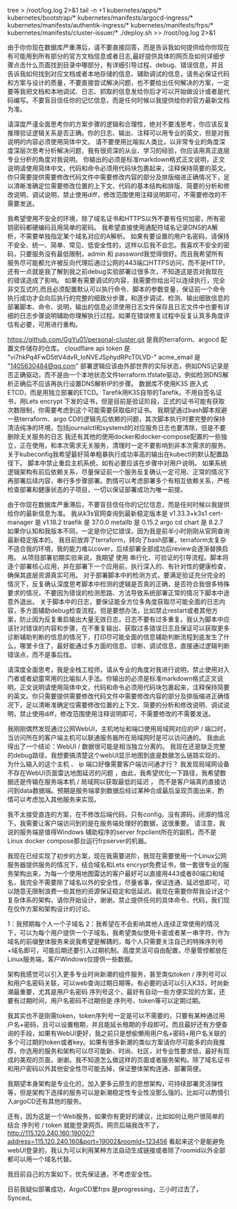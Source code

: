 tree  >  /root/log.log  2>&1
tail -n +1 kubernetes/apps/* kubernetes/bootstrap/*  kubernetes/manifests/argocd-ingress/* kubernetes/manifests/authentik-ingress/* kubernetes/manifests/frps/* kubernetes/manifests/cluster-issuer/* ./deploy.sh   >>  /root/log.log  2>&1


由于你你现在数据库严重滞后，请不要直接回答，而是告诉我如何提供给你你现在有可能用到所有部分的官方文档信息或者日志,最好提供具体的网页及如何详细步骤点击什么页面找到目录中哪部分，有详细引导过程、debug、错误信息，并且告诉我如何找到对应文档或者本地存储的信息、辅助调试的信息，请务必保证代码和方案与设计的质量，不要直接尝试解决问题，也不要给出任何解决的方案，一定要等我把文档和本地调试、日志、抓取的信息发给你后才可以开始做设计或者是代码编写。不要盲目信任你的记忆信息，而是任何时候以我提供给你的官方最新文档为准。

请深度严谨全面思考你的方案步骤的逻辑和合理性，绝对不要浅思考，你应该反复推理验证逻辑关系是否正确。你的日志、输出、注释可以用专业的英文，但是对我说明的内容必须使用简体中文。
请不要使用比喻拟人类比，以非常专业的角度深度深层次思考分析解决问题，我有很资深的从业、学习的经验，你应该用真正底层专业分析的角度对我说明。
你输出的必须是标准markdown格式正文说明，正文说明请使用简体中文，代码和命令必须用代码块包裹起来，注释保持简要的英文。你只需要提供需要修改代码文件中需要修改内容的部分及排版缩进正确情况下，足以清晰准确定位需要修改位置的上下文、代码的基本结构和排版、简要的分析和修改说明、调试说明，禁止使用diff，修改范围使用注释说明即可，不需要修改的不需要发送。

我希望使用不安全的环境，除了域名证书和HTTPS以外不要有任何加密，所有密钥密码都硬编码且用简单的密码。
我希望直接使用通配符域名记录DNS的A解析，不需要单独指定某个域名对应的A解析。
如果有要设置的用户名密码，请保持不安全、统一、简单、常见、低安全性的，这样以后我不会忘。我喜欢不安全的密码，只要服务没有最低限制，admin 和 password我觉得很好。而且我希望所有服务尽可能都允许被反向代理后通过公网的443端口HTTPS访问，而不是HTTP。还有一点就是我了解到我之前debug实验部署过很多次，不知道这是否对我现在的错误造成了影响。
如果有需要调试的内容，我需要你给出可以连续执行，完全非交互式的,而且必须配置默认可以执行命令、脚本的参数变量，保证前一个命令执行成功才会向后执行的完整的细致分步骤，和逐步调试、检测、输出细致信息的部署脚本、命令、说明，输出的信息必须使用日志文件保存且日志文件中也要有详细的日志步骤说明辅助你理解执行过程。如果在错误修复过程中反复认真多角度评估有必要，可用进行重构。

https://github.com/GgYu01/personal-cluster.git 是我的terraform、argocd 配置文件储存的仓库。
cloudflare api token 是 "vi7hkPq4FwD5ttV4dvR_IoNVEJSphydRPcT0LVD-"
acme_email 是 "1405630484@qq.com"
部署逻辑应该由外部世界的实际状态，例如DNS记录是否正确驱动，而不是由一个本地状态文件terraform.tfstate驱动，例如检测DNS解析正确后不应该再执行设置DNS解析IP的步骤。
数据库不使用K3S 嵌入式ETCD，而是用独立部署的ETCD。Tarefik用K3S自带的Tarefik。不用自签名证书，用Lets encrypt 下发的证书，但是目前是验证阶段，正式的证书可能有获取次数限制，你需要考虑到这个可能需要获取临时证书。
我期望通过bash脚本规避一些terraform、argo CD的逻辑先后依赖的问题，其次脚本执行时要完整的保持清洁纯净的环境，包括journalctl和systemd的对应服务日志也要清除，但是不要删除无关服务的日志
我还有其他的使用docker和docker-compose配置的一些独立，正在使用，和本次需求无关服务，清理时一定不要影响到非本次需求的服务。关于kubeconfig我希望最好简单粗暴执行成功率高的输出在kubectl的默认配置路径下。
脚本中禁止重启主机系统，如有必要应该在步骤中对用户说明。
如果系统逻辑架构有前后依赖关系，尽量保证前一个服务反复确认一定可用、正常的情况下再部署后续内容，串行多步骤部署。酌情可以考虑部署多个有相互依赖关系，严格检查部署和健康状态的子项目，一切以保证部署成功为唯一前提。

由于你现在数据库严重滞后，不要盲目信任你的记忆信息，而是任何时候以我提供给你的最新信息为准。
我从k3s官网查询到最新稳定版本是 v1.33.3+k3s1
cert-manager 是 v1.18.2
traefik 是 37.0.0
metallb 是 0.15.2
argo cd chart 是 8.2.7
如果你认知和我版本不同，一定是你记忆错误，因为我是前半小时刚刚从官网查询最新稳定版本的。
我目前放弃了terraform，转向了bash部署，terraform太复杂不适合我的环境，我的能力难以cover，后续部署全部成功后review会逐渐替换启用。
从项目部署初期实验来说，我期望 使用 串行化、可验证的引导流程。脚本将逐个部署核心应用，并在部署下一个应用前，执行深入的、有针对性的健康检查，确保其底层资源真实可用。
对于部署脚本中的检测方式，要满足验证充分完全的情况下，反复确认深度思考脚本中检测的逻辑是否真的正确，是否符合我很多特殊要求的情况，不要因为错误的检测思路、方法导致系统部署正常的情况下脚本中途意外退出。
关于脚本中的日志，要保证能全方位多角度获取尽可能全面的日志内容，多方面辅助debug检查流程。但是要想办法，比如禁止restart或者其他方案，防止因为反复重启输出大量无效日志，日志不要有过多重复。我认为脚本中应该针对错误的内容和步骤，在不重复输出、获取过多错误日志且保证可以获取更多诊断辅助判断的信息的情况下，打印尽可能全面的信息辅助判断流程到底发生了什么，哪里卡住了，最好能通过多方面的信息、诊断、调试信息，直接通过逻辑判断错误点，而不是事后找。



请深度全面思考，我是全栈工程师，请从专业的角度对我进行说明，禁止使用对入门者或者幼童常用的比喻拟人手法。你输出的必须是标准markdown格式正文说明，正文说明请使用简体中文，代码和命令必须用代码块包裹起来，注释保持简要的英文。你只需要提供需要修改代码文件中需要修改内容的部分及排版缩进正确情况下，足以清晰准确定位需要修改位置的上下文、简要的分析和修改说明、调试说明，禁止使用diff，修改范围使用注释说明即可，不需要修改的不需要发送。 


我刚刚偶然发现通过公网WebUI，主机地址和端口使用局域网对应的IP / 端口时，当访问所在的客户端主机可以联通服务器所在局域网时是可以访问通的。 我由此得出了一个结论：WebUI / 数据很可能是相当独立分离的。 我现在还是缺乏完整的debug路径，我想要搞清楚这个webUI显示地图到底是数据怎么链路实现的，为什么输入的这个主机 、 ip 端口好像需要客户端访问通才行？ 我发现局域网设备不存在WebUI页面雷达地图延迟的问题 ，由此，我希望优化一下路径，我希望数据还是传输在服务端本机 / 局域网以获取最低的延迟 ， 而不是客户端真的直接访问到data数据端。预期是服务端拿到数据后经过某种合成最后呈现页面出来，酌情可以考虑加入其他服务来实现。

我不太接受直连的方案，在不修改后端代码，只有config，没有源码，闭源的情况下，我需要让客户端访问到的是在服务端处理好的数据，这很重要。 请注意，我说的服务端是值得Windows 辅助程序的server frpclient所在的副机，而不是Linux docker compose那台运行frpserver的机器。


我现在已经实现了初步的方案，现在我需要进阶，我现在需要使用一个Linux公网服务器提供服务的情况下，结合域名和Lets encrypt免费证书，做一套很专业的服务架构出来，为每一个使用地图雷达的客户最好可以直接用443或者80端口和域名，我完全不需要除了域名以外的安全性，尽量省事，保证连通、延迟低即可，可以随意无限制浪费一些其他的资源保证稳定和低延迟。我现在需要你帮我设计这个复杂体系的架构，请你开始设计，谢谢。禁止提供任何的具体命令、代码，我们现在仅作方案和架构设计的讨论。

1：我预期每个人一个子域名
2：我希望在不会影响其他人连续正常使用的情况下，可以为每个用户提供一个子域名，我希望类似使用卡密或者某一串字符，作为域名的前缀整体服务来说我希望是解耦的，每个人只需要关注自己的特殊序列号+域名即可，可能后期还要引入过期机制。高度灵活可自由配置，尽量管控都放在Linux服务端，客户Windows仅提供一些数据。

架构我感觉可以引入更多专业时尚新潮的组件服务，甚至类似token / 序列号可以和用户名密码关联，可以web查询过期日期等。有必要的话可以引入K3S，时尚新潮最重要，尤其是用户名密码 序列号这个，最好有自动一些方便实现的方案，还要有过期时间，用户名密码不过期但是 序列号、token等可以定期过期。

我其实也不是刚需token，token序列号一定是可以不需要的，只要有某种通过用户名+密码，且可以设置租期，并且能延长租期的手段即可。而且最好还有方便查询的手段，如果有WebUI更好，我之前只是想偷懒用用户名+密码+用户名关联的多个可过期的token或者key。如果有很多新潮的类似方案请你尽可能多的向我推荐，你选用的服务和架构可以尽可能新、时尚、社区，对专业性要求低，最好有现成的美观的页面，谢谢。我不知道怎么做这样的页面或者服务架构。除了域名证书和用户密码以外其他安全性尽可能去掉，保证整体架构连通、部署简便。

我期望本身架构是专业化的，加入更多云原生的思想架构，可持续部署灵活弹性等，但是架构下选择的服务可以是新潮稳定性专业性没那么强的。比如可以酌情引入argoCD还有其他的服务。


还有，因为这是一个Web服务，如果你有更好的建议，比如如何让用户很简单的结合 序列号 / token 就能登录网页。网页后端我改不了，http://115.120.240.160:19002/?address=115.120.240.160&port=19002&roomId=123456 看起来这个是能避免webUI登录的，我认为可以利用某种方法自动生成链接或者除了roomid以外全部都可以用一个域名代替。

我目前自己的方案如下，优先保证通，不考虑安全性。

目前我疑似部署成功，ArgoCD里frps 是progressing，三小时过去了，Synced。



